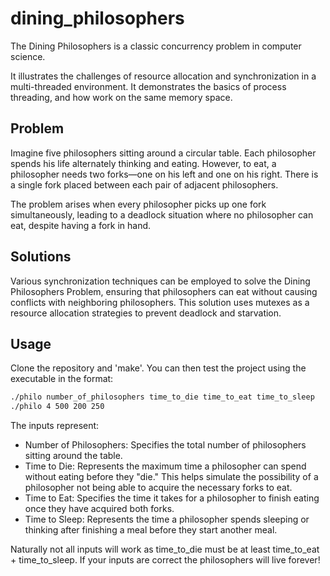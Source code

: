 # dining_philosophers
The Dining Philosophers is a classic concurrency problem in computer science. 

It illustrates the challenges of resource allocation and synchronization in a multi-threaded environment. It demonstrates the basics of process threading, and how work on the same memory space.

## Problem
Imagine five philosophers sitting around a circular table. Each philosopher spends his life alternately thinking and eating. However, to eat, a philosopher needs two forks—one on his left and one on his right. There is a single fork placed between each pair of adjacent philosophers.

The problem arises when every philosopher picks up one fork simultaneously, leading to a deadlock situation where no philosopher can eat, despite having a fork in hand.

## Solutions
Various synchronization techniques can be employed to solve the Dining Philosophers Problem, ensuring that philosophers can eat without causing conflicts with neighboring philosophers. This solution uses mutexes as a resource allocation strategies to prevent deadlock and starvation.

## Usage
Clone the repository and 'make'.
You can then test the project using the executable in the format: 
  ```bash
./philo number_of_philosophers time_to_die time_to_eat time_to_sleep
./philo 4 500 200 250
  ```
The inputs represent:
* Number of Philosophers: Specifies the total number of philosophers sitting around the table.
* Time to Die: Represents the maximum time a philosopher can spend without eating before they "die." This helps simulate the possibility of a philosopher not being able to acquire the necessary forks to eat.
* Time to Eat: Specifies the time it takes for a philosopher to finish eating once they have acquired both forks.
* Time to Sleep: Represents the time a philosopher spends sleeping or thinking after finishing a meal before they start another meal.


Naturally not all inputs will work as time_to_die must be at least time_to_eat + time_to_sleep. If your inputs are correct the philosophers will live forever!
